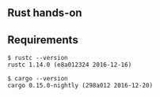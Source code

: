 Rust hands-on
-------------

## Requirements

```
$ rustc --version
rustc 1.14.0 (e8a012324 2016-12-16)

$ cargo --version
cargo 0.15.0-nightly (298a012 2016-12-20)
```
